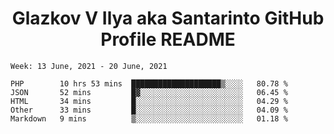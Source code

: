 <h1 align="center">Glazkov V Ilya aka Santarinto GitHub Profile README</h1>

<!--START_SECTION:waka-->
```text
Week: 13 June, 2021 - 20 June, 2021

PHP        10 hrs 53 mins  ████████████████████▒░░░░   80.78 % 
JSON       52 mins         █▓░░░░░░░░░░░░░░░░░░░░░░░   06.45 % 
HTML       34 mins         █░░░░░░░░░░░░░░░░░░░░░░░░   04.29 % 
Other      33 mins         █░░░░░░░░░░░░░░░░░░░░░░░░   04.09 % 
Markdown   9 mins          ▒░░░░░░░░░░░░░░░░░░░░░░░░   01.18 % 
```
<!--END_SECTION:waka-->